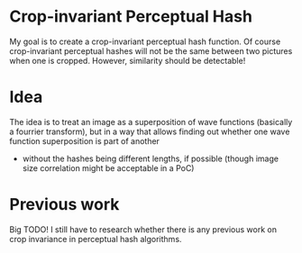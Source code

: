 # Crop-invariant Perceptual Hash

My goal is to create a crop-invariant perceptual hash function.
Of course crop-invariant perceptual hashes will not be the same between two pictures when one is cropped. However, similarity should be detectable!


# Idea

The idea is to treat an image as a superposition of wave functions (basically a fourrier transform), but in a way that allows finding out whether one wave function superposition is part of another
- without the hashes being different lengths, if possible (though image size correlation might be acceptable in a PoC)


# Previous work

Big TODO! I still have to research whether there is any previous work on crop invariance in perceptual hash algorithms.
